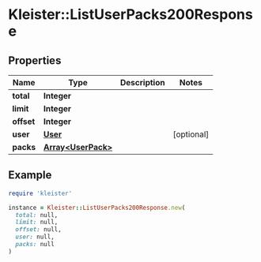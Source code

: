 # Kleister::ListUserPacks200Response

## Properties

| Name | Type | Description | Notes |
| ---- | ---- | ----------- | ----- |
| **total** | **Integer** |  |  |
| **limit** | **Integer** |  |  |
| **offset** | **Integer** |  |  |
| **user** | [**User**](User.md) |  | [optional] |
| **packs** | [**Array&lt;UserPack&gt;**](UserPack.md) |  |  |

## Example

```ruby
require 'kleister'

instance = Kleister::ListUserPacks200Response.new(
  total: null,
  limit: null,
  offset: null,
  user: null,
  packs: null
)
```

